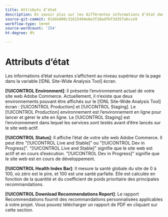 ```yaml
---
title: Attributs d’état
description: En savoir plus sur les différentes informations d’état dans le [!DNL Site-Wide Analysis Tool].
source-git-commit: 01d4e800c31615494e6e3f20adfbf3d35fabcce9
workflow-type: tm+mt
source-wordcount: '154'
ht-degree: 0%

---
```


# Attributs d’état

Les informations d’état suivantes s’affichent au niveau supérieur de la page dans la variable [!DNL Site-Wide Analysis Tool] écran.

**[!UICONTROL Environment]**: Il présente l’environnement actuel de votre site web Adobe Commerce. Actuellement, il n’existe que deux environnements pouvant être affichés sur le [!DNL Site-Wide Analysis Tool] écran : [!UICONTROL Production] et [!UICONTROL Staging]. Le [!UICONTROL Production] environnement est l’environnement en ligne pour lancer et gérer le site en ligne. Le [!UICONTROL Staging] est l’environnement dans lequel les services sont testés avant d’être lancés sur le site web actif.

**[!UICONTROL Status]**: Il affiche l’état de votre site web Adobe Commerce. Il peut être &quot;[!UICONTROL Live and Stable]&quot; ou &quot;[!UICONTROL Dev in Progress]&quot;. &quot;[!UICONTROL Live and Stable]&quot; signifie que le site web est actif et en cours d’exécution. &quot;[!UICONTROL Dev in Progress]&quot; signifie que le site web est en cours de développement.

**[!UICONTROL Health Index Bar]**: Il mesure la santé globale du site de 0 à 100, où zéro est le pire, et 100 est une santé parfaite. Elle est calculée en fonction de la quantité et du coefficient de poids prioritaire des principales recommandations.

**[!UICONTROL Download Recommendations Report]**: Le rapport Recommendations fournit des recommandations personnalisées applicables à votre projet. Vous pouvez télécharger un rapport de PDF en cliquant sur cette section.
